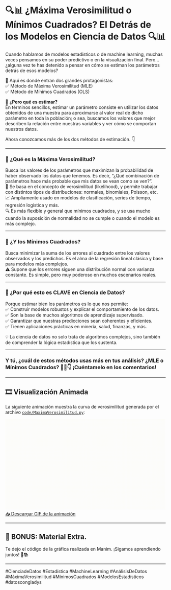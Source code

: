 # 🔍📊 ¿Máxima Verosimilitud o Mínimos Cuadrados? El Detrás de los Modelos en Ciencia de Datos 🔍📊

Cuando hablamos de modelos estadísticos o de machine learning, muchas veces pensamos en su poder predictivo o en la visualización final. Pero… ¿alguna vez te has detenido a pensar en cómo se estiman los parámetros detrás de esos modelos?

📌 Aquí es donde entran dos grandes protagonistas:  
✅ Método de Máxima Verosimilitud (MLE)  
✅ Método de Mínimos Cuadrados (OLS)

🤔 **¿Pero qué es estimar?**  
En términos sencillos, estimar un parámetro consiste en utilizar los datos obtenidos de una muestra para aproximarse al valor real de dicho parámetro en toda la población; o sea, buscamos los valores que mejor describen la relación entre nuestras variables y ver cómo se comportan nuestros datos.

Ahora conozcamos más de los dos métodos de estimación. 👇 

---

### 🔹 ¿Qué es la Máxima Verosimilitud?  
Busca los valores de los parámetros que maximizan la probabilidad de haber observado los datos que tenemos. Es decir, “¿Qué combinación de parámetros hace más probable que mis datos se vean como se ven?”.  
🔬 Se basa en el concepto de verosimilitud (likelihood), y permite trabajar con distintos tipos de distribuciones: normales, binomiales, Poisson, etc.  
📈 Ampliamente usado en modelos de clasificación, series de tiempo, regresión logística y más.  
🔍 Es más flexible y general que mínimos cuadrados, y se usa mucho cuando la suposición de normalidad no se cumple o cuando el modelo es más complejo.

---

### 🔹 ¿Y los Mínimos Cuadrados?  
Busca minimizar la suma de los errores al cuadrado entre los valores observados y los predichos. Es el alma de la regresión lineal clásica y base para modelos más complejos.  
⚠️ Supone que los errores siguen una distribución normal con varianza constante. Es simple, pero muy poderoso en muchos escenarios reales.

---

### 🧩 ¿Por qué esto es CLAVE en Ciencia de Datos?  
Porque estimar bien los parámetros es lo que nos permite:  
✅ Construir modelos robustos y explicar el comportamiento de los datos.  
✅ Son la base de muchos algoritmos de aprendizaje supervisado.  
✅ Garantizar que nuestras predicciones sean coherentes y eficientes.  
✅ Tienen aplicaciones prácticas en minería, salud, finanzas, y más.

💡 La ciencia de datos no solo trata de algoritmos complejos, sino también de comprender la lógica estadística que los sustenta.

---

### Y tú, ¿cuál de estos métodos usas más en tus análisis? ¿MLE o Mínimos Cuadrados? 👩‍💻👇 ¡Cuéntamelo en los comentarios!

---

## 🎞️ Visualización Animada

La siguiente animación muestra la curva de verosimilitud generada por el archivo [`code/MaximaVerosimilitud.py`](./code/MaximaVerosimilitud.py):

![Estimación por Máxima Verosimilitud](./MaximaVerosimilitud.gif)
[📥 Descargar GIF de la animación](./MaximaVerosimilitud.gif)

---

## 🎁 BONUS: Material Extra.

Te dejo el código de la gráfica realizada en Manim. ¡Sigamos aprendiendo juntos! 🚀📚

---

#CienciadeDatos #Estadística #MachineLearning #AnálisisDeDatos #MáximaVerosimilitud #MínimosCuadrados #ModelosEstadísticos #datoscongladys
